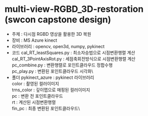 # multi-view-RGBD_3D-restoration (swcon capstone design)

- 주제 : 다시점 RGBD 영상을 활용한 3D 복원
- 장비 : MS Azure kinect
- 라이브러리 : opencv, open3d, numpy, pykinect
- 코드
  cal_RT_leastSquares.py : 최소자승법으로 시점변환행렬 계산\
  cal_RT_3PointAxisRot.py : 세점축회전방식으로 시점변환행렬 계산\
  pc_combine.py : 변환행렬로 포인트클라우드 정합수행\
  pc_play.py : 변환된 포인트클라우드 시각화\
- 폴더
  pykinect_azure : pykinect 라이브러리\
  color : 촬영된 컬러이미지\
  trns_color : 깊이맵으로 매핑된 컬러이미지\
  pc : 변환 전 포인트클라우드\
  rt : 계산된 시점변환행렬\
  fin_pc : 최종 변환된 포인트클라우드\
  
